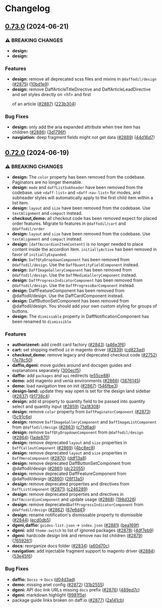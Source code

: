 # Changelog

## [0.73.0](https://github.com/graycoreio/daffodil/compare/v0.72.0...v0.73.0) (2024-06-21)


### ⚠ BREAKING CHANGES

* **design:** 
* **design:** 

### Features

* **design:** remove all deprecated scss files and mixins in `@daffodil/design` ([#2875](https://github.com/graycoreio/daffodil/issues/2875)) ([10bd1e9](https://github.com/graycoreio/daffodil/commit/10bd1e9f7cec283c3d85d613854b083e769ef524))
* **design:** remove DaffArticleTitleDirective and DaffArticleLeadDirective and set styles directly on &lt;h1&gt; and first <p> of an article ([#2887](https://github.com/graycoreio/daffodil/issues/2887)) ([223b304](https://github.com/graycoreio/daffodil/commit/223b304fdb1960aaa6e616a1856c4a032290d583))


### Bug Fixes

* **design:** only add the aria expanded attribute when tree item has children ([#2886](https://github.com/graycoreio/daffodil/issues/2886)) ([3d1796f](https://github.com/graycoreio/daffodil/commit/3d1796fb8247445992ca1d805d331a91e27c95a9))
* **navgiation:** deep fragment fields might not get data ([#2889](https://github.com/graycoreio/daffodil/issues/2889)) ([44d16d7](https://github.com/graycoreio/daffodil/commit/44d16d7451337653154b05b68d973bcab3f2829f))

## [0.72.0](https://github.com/graycoreio/daffodil/compare/v0.71.0...v0.72.0) (2024-06-19)


### ⚠ BREAKING CHANGES

* **design:** The `color` property has been removed from the codebase. Paginators are no longer themable.
* **design:** `mode` and `daffListSubheader` have been removed from the codebase. use `<daff-list>` and `<daff-nav-list>` for modes, and subheader styles will automatically apply to the first child item within a list item.
* **design:** `layout` and `size` have been removed from the codebase. Use `textAlignment` and `compact` instead.
* **checkout,demo:** all checkout code has been removed expect for placed order features. Migrate to features in `@daffodil/cart` and `@daffodil/order`
* **design:** `layout` and `size` have been removed from the codebase. Use `textAlignment` and `compact` instead.
* **design:** `[daffAccordionItemContent]` is no longer needed to place content inside the accordion item. `initiallyActive` has been removed in favor of `initiallyExpanded`.
* **design:** `DaffQtyDropdownComponent` has been removed from `@daffodil/design`. Use the `DaffQuantityFieldComponent` instead.
* **design:** `DaffImageGalleryComponent` has been removed from `@daffodil/design`. Use the `DaffMediaGalleryComponent` instead.
* **design:** `DaffProgressIndicatorComponent` has been removed from `@daffodil/design`. Use the `DaffProgressBarComponent` instead.
* **design:** DaffFeatureComponent has been removed from @daffodil/design. Use the DaffCardComponent instead.
* **design:** DaffButtonSetComponent has been removed from @daffodil/design. You should add your own custom styling for groups of buttons.
* **design:** The `dismissable` property in DaffNotificationComponent has been renamed to `dismissible`

### Features

* **authorizenet:** add credit card factory ([#2843](https://github.com/graycoreio/daffodil/issues/2843)) ([a46e3f6](https://github.com/graycoreio/daffodil/commit/a46e3f6f69554575871251061b977fc537f51c2c))
* **cart:** set shipping method `id` in magento driver ([#2839](https://github.com/graycoreio/daffodil/issues/2839)) ([cd823ad](https://github.com/graycoreio/daffodil/commit/cd823ad7e8cd3174dc382dbaa45b759c2d8557df))
* **checkout,demo:** remove legacy and deprecated checkout code ([#2752](https://github.com/graycoreio/daffodil/issues/2752)) ([7e78c50](https://github.com/graycoreio/daffodil/commit/7e78c50d8cb06ab854931c17aaf0b34b28392b42))
* **daffio,dgeni:** move guides around and docsgen guides and explanations separately ([300ecf5](https://github.com/graycoreio/daffodil/commit/300ecf5c4b13c4159fa2a6edd6e0695edb2cedfc))
* **daffio:** add `packages` and `api` redirects ([e55ce88](https://github.com/graycoreio/daffodil/commit/e55ce887d8b7d8f9f24bd2ead4a33d78619d674b))
* **demo:** add magento and venia environments ([#2866](https://github.com/graycoreio/daffodil/issues/2866)) ([3876145](https://github.com/graycoreio/daffodil/commit/387614594c4e11498309563537f588b442424aac))
* **demo:** load navigation tree on init ([#2867](https://github.com/graycoreio/daffodil/issues/2867)) ([546fbe3](https://github.com/graycoreio/daffodil/commit/546fbe3d1c1fc43de0b900e0edb15ac74066b8ad))
* **design-land:** update they way open is set for the design land sidebar ([#2837](https://github.com/graycoreio/daffodil/issues/2837)) ([91738c4](https://github.com/graycoreio/daffodil/commit/91738c4e417d11643578018912d6dac3be98743e))
* **design:** add id property to quantity field to be passed into quantity select and quantity input ([#2859](https://github.com/graycoreio/daffodil/issues/2859)) ([2a18308](https://github.com/graycoreio/daffodil/commit/2a18308af3df448fb99ae105aacb136840757e63))
* **design:** remove `color` property from `DaffPaginatorComponent` ([#2873](https://github.com/graycoreio/daffodil/issues/2873)) ([5c91c6e](https://github.com/graycoreio/daffodil/commit/5c91c6e8d06f475cb0c5b4e6a0050833b866113d))
* **design:** remove `DaffImageGalleryComponent` and `DaffImageListComponent` from `@daffodil/design` ([#2863](https://github.com/graycoreio/daffodil/issues/2863)) ([c71d6ad](https://github.com/graycoreio/daffodil/commit/c71d6add624410c1b4ebd71a04b3fd6ccd55081c))
* **design:** remove `DaffQtyDropdownComponent` from `@daffodil/design` ([#2864](https://github.com/graycoreio/daffodil/issues/2864)) ([1ade870](https://github.com/graycoreio/daffodil/commit/1ade8701ac72ae4b8cddfa4fae1010ac41535293))
* **design:** remove deprecated `layout` and `size` properties in `DaffCalloutComponent` ([#2869](https://github.com/graycoreio/daffodil/issues/2869)) ([4bc8ec8](https://github.com/graycoreio/daffodil/commit/4bc8ec8deba8483df3306b14c7b1c61cef9b9cd8))
* **design:** remove deprecated `layout` and `size` properties in `DaffHeroComponent` ([#2870](https://github.com/graycoreio/daffodil/issues/2870)) ([ddf13a8](https://github.com/graycoreio/daffodil/commit/ddf13a851b4a2a5022c46dae3e2c1853033ce752))
* **design:** remove deprecated DaffButtonSetComponent from @daffodil/design ([#2861](https://github.com/graycoreio/daffodil/issues/2861)) ([dc22055](https://github.com/graycoreio/daffodil/commit/dc22055e98f22b1719bbf1d0b384cb77d2759f20))
* **design:** remove deprecated DaffFeatureComponent from @daffodil/design ([#2860](https://github.com/graycoreio/daffodil/issues/2860)) ([26f13a5](https://github.com/graycoreio/daffodil/commit/26f13a5e55b697cf03a90881230442dda2974ef1))
* **design:** remove deprecated properties and directives from `DaffListComponent` ([#2871](https://github.com/graycoreio/daffodil/issues/2871)) ([c246289](https://github.com/graycoreio/daffodil/commit/c246289e73a43b3edfc0d0c62920a4b0e7c2de60))
* **design:** remove deprecated properties and directives in `DaffAccordionComponent` and update usage ([#2868](https://github.com/graycoreio/daffodil/issues/2868)) ([198d326](https://github.com/graycoreio/daffodil/commit/198d326e7d3a12fb1fac792d75146944295a47e2))
* **design:** remove deprecated`DaffProgressIndicatorComponent` from `@daffodil/design` ([#2862](https://github.com/graycoreio/daffodil/issues/2862)) ([87e6d41](https://github.com/graycoreio/daffodil/commit/87e6d415adb201661d526d6f41954b319f4153f5))
* **design:** rename notification's dismissable property to dismissible ([#2844](https://github.com/graycoreio/daffodil/issues/2844)) ([ecd0db5](https://github.com/graycoreio/daffodil/commit/ecd0db515fc87b45feb5a2e01564cef057b584be))
* **dgeni,daffio:** `guides-list.json` -&gt; `index.json` ([#2881](https://github.com/graycoreio/daffodil/issues/2881)) ([bea169f](https://github.com/graycoreio/daffodil/commit/bea169f0726d52c550ff8464de20a00ba72bf905))
* **dgeni:** add `theme-switch` to list of ignored packages ([#2878](https://github.com/graycoreio/daffodil/issues/2878)) ([4df7eb9](https://github.com/graycoreio/daffodil/commit/4df7eb9aa23a939d1de807b3303986ab99d3f026))
* **dgeni:** hardcode design link and remove nav list children ([#2879](https://github.com/graycoreio/daffodil/issues/2879)) ([7659261](https://github.com/graycoreio/daffodil/commit/76592616a82dd82674d48f4f6e9b9a73878ce4d9))
* **docs:** reorganize docs folder ([#2834](https://github.com/graycoreio/daffodil/issues/2834)) ([a60d70c](https://github.com/graycoreio/daffodil/commit/a60d70c7694fb8a4ff068711410cf64933d847df))
* **navigation:** add injectable fragment support to magento driver ([#2884](https://github.com/graycoreio/daffodil/issues/2884)) ([53e45f6](https://github.com/graycoreio/daffodil/commit/53e45f6edaa056c5bd06ebb3051771f100654085))


### Bug Fixes

* **daffio:** `Docss` -&gt; `Docs` ([d04d3ad](https://github.com/graycoreio/daffodil/commit/d04d3ad2078401fb0e8392cf535e1041f3980e1e))
* **demo:** missing anet config ([#2872](https://github.com/graycoreio/daffodil/issues/2872)) ([31b2555](https://github.com/graycoreio/daffodil/commit/31b2555629816ea154bfff8b600e6b41fb85ca83))
* **dgeni:** API doc link URLs missing `docs` prefix ([#2876](https://github.com/graycoreio/daffodil/issues/2876)) ([489ed7c](https://github.com/graycoreio/daffodil/commit/489ed7c57227ad8e0861048a820cdf609006e985))
* **dgeni:** markdown highlight ([9981f5e](https://github.com/graycoreio/daffodil/commit/9981f5eb9497f3569f664da9230a02e74aadc738))
* package guide links broken on daff.io ([#2877](https://github.com/graycoreio/daffodil/issues/2877)) ([2a141cb](https://github.com/graycoreio/daffodil/commit/2a141cb0424b2a2b806a0b051806f8c662fda856))
